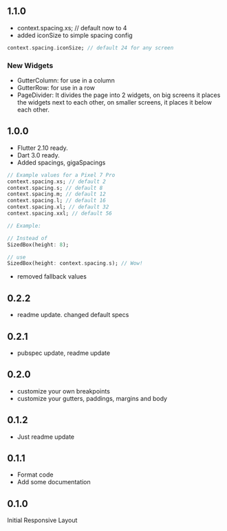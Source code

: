 ## 1.1.0
* context.spacing.xs; // default now to 4
* added iconSize to simple spacing config
```dart
context.spacing.iconSize; // default 24 for any screen
```

### New Widgets
* GutterColumn: for use in a column
* GutterRow: for use in a row
* PageDivider: It divides the page into 2 widgets, on big screens it places the widgets next to each other, on smaller screens, it places it below each other.

## 1.0.0
* Flutter 2.10 ready.
* Dart 3.0 ready.
* Added spacings, gigaSpacings

```dart
// Example values for a Pixel 7 Pro
context.spacing.xs; // default 2
context.spacing.s; // default 8
context.spacing.m; // default 12
context.spacing.l; // default 16
context.spacing.xl; // default 32
context.spacing.xxl; // default 56

// Example:

// Instead of 
SizedBox(height: 8);

// use
SizedBox(height: context.spacing.s); // Wow!
```

* removed fallback values

## 0.2.2
* readme update. changed default specs

## 0.2.1
* pubspec update, readme update

## 0.2.0
* customize your own breakpoints
* customize your gutters, paddings, margins and body

## 0.1.2
* Just readme update

## 0.1.1

* Format code
* Add some documentation

## 0.1.0

Initial Responsive Layout
